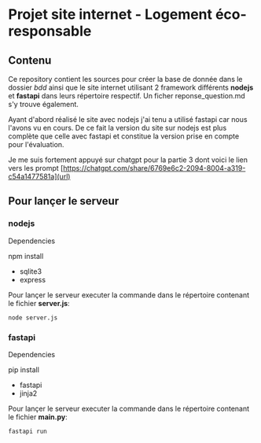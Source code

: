 # Projet site internet - Logement éco-responsable

## Contenu

Ce repository contient les sources pour créer la base de donnée dans le dossier *bdd* ainsi que le site internet utilisant 2 framework différents **nodejs** et **fastapi** dans leurs répertoire respectif. Un ficher reponse_question.md s'y trouve également.

Ayant d'abord réalisé le site avec nodejs j'ai tenu a utilisé fastapi car nous l'avons vu en cours. De ce fait la version du site sur nodejs est plus complète que celle avec fastapi et constitue la version prise en compte pour l'évaluation.

Je me suis fortement appuyé sur chatgpt pour la partie 3 dont voici le lien vers les prompt 
[https://chatgpt.com/share/6769e6c2-2094-8004-a319-c54a1477581a](url)


## Pour lançer le serveur 

### nodejs

Dependencies

npm install 
- sqlite3
- express

Pour lançer le serveur executer la commande dans le répertoire contenant le fichier **server.js**:
```
node server.js
```

### fastapi

Dependencies

pip install 
- fastapi
- jinja2


Pour lançer le serveur executer la commande dans le répertoire contenant le fichier **main.py**:
```
fastapi run
```

